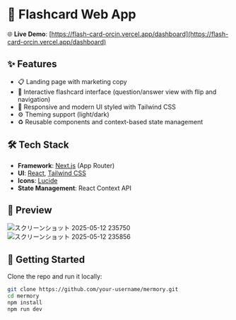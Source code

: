 # 🧠 Flashcard Web App

🌐 **Live Demo**: [https://flash-card-orcin.vercel.app/dashboard](https://flash-card-orcin.vercel.app/dashboard)

## ✨ Features

- 📋 Landing page with marketing copy
- 🧠 Interactive flashcard interface (question/answer view with flip and navigation)
- 🎨 Responsive and modern UI styled with Tailwind CSS
- ⚙️ Theming support (light/dark)
- ♻️ Reusable components and context-based state management

## 🛠 Tech Stack

- **Framework**: [Next.js](https://nextjs.org/) (App Router)
- **UI**: [React](https://reactjs.org/), [Tailwind CSS](https://tailwindcss.com/)
- **Icons**: [Lucide](https://lucide.dev/)
- **State Management**: React Context API

## 📸 Preview
![スクリーンショット 2025-05-12 235750](https://github.com/user-attachments/assets/1818a53f-6fac-4e86-8fc0-c0e5ec066c25)
![スクリーンショット 2025-05-12 235856](https://github.com/user-attachments/assets/e251799e-f03e-49e3-846f-2475c92a1195)


## 🚀 Getting Started

Clone the repo and run it locally:

```bash
git clone https://github.com/your-username/mermory.git
cd mermory
npm install
npm run dev
